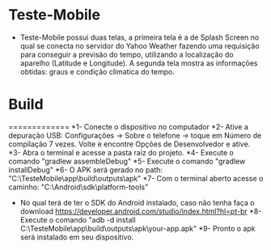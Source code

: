# Teste-Mobile

* Teste-Mobile possui duas telas, a primeira tela é a de Splash Screen no qual se conecta no servidor do Yahoo Weather fazendo uma requisição para conseguir a previsão do tempo, utilizando a localização do aparelho (Latitude e Longitude). A segunda tela mostra as informações obtidas: graus e condição climatica do tempo.


# Build
=============
*1- Conecte o dispositivo no computador
*2- Ative a depuração USB: Configurações -> Sobre o telefone -> toque em Número de compilação 7 vezes. Volte e encontre Opções de Desenvolvedor e ative.
*3- Abra o terminal e acesse a pasta raiz do projeto.
*4- Execute o comando "gradlew assembleDebug"
*5- Execute o comando "gradlew installDebug"
*6- O APK será gerado no path: "C:<Path>\TesteMobile\app\build\outputs\apk\"
*7- Com o terminal aberto acesse o caminho: "C:<Path>\Android\sdk\platform-tools"
  * No qual terá de ter o SDK do Android instalado, caso não tenha faça o download https://developer.android.com/studio/index.html?hl=pt-br
*8- Execute o comando "adb -d install C:<Path>\TesteMobile\app\build\outputs\apk\your-app.apk"
*9- Pronto o apk será instalado em seu dispositivo.

